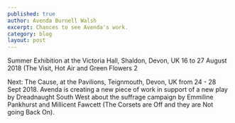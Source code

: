 ```yaml
---
published: true
author: Avenda Burnell Walsh
excerpt: Chances to see Avenda's work.
category: blog
layout: post
---
```


Summer Exhibition at the Victoria Hall, Shaldon, Devon, UK 16 to 27 August 2018 (The Visit, Hot Air and Green Flowers 2

Next:
The Cause, at the Pavilions, Teignmouth, Devon, UK from 24 - 28 Sept 2018. Avenda is creating a new piece of work in support of a new play by Dreadnaught South West about the suffrage campaign by Emmiline Pankhurst and Millicent Fawcett (The Corsets are Off and they are Not going Back On).
